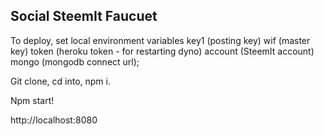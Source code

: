 ## Social SteemIt Faucuet

To deploy, set local environment variables key1 (posting key) wif (master key) token (heroku token - for restarting dyno) account (SteemIt account) mongo (mongodb connect url);

Git clone, cd into, npm i.

Npm start!

http://localhost:8080
